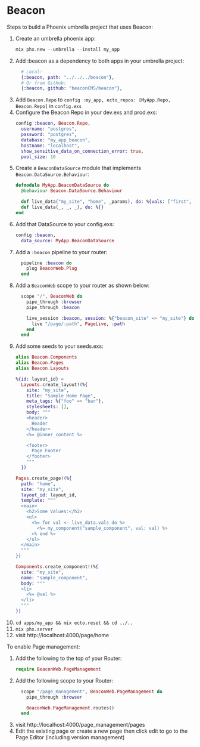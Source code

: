 # Beacon

Steps to build a Phoenix umbrella project that uses Beacon:

1. Create an umbrella phoenix app:
    ```elixir
    mix phx.new --umbrella --install my_app
    ```
1. Add :beacon as a dependency to both apps in your umbrella project:
    ```elixir
      # Local:
      {:beacon, path: "../../../beacon"},
      # Or from GitHub:
      {:beacon, github: "beaconCMS/beacon"},
    ```
1. Add `Beacon.Repo` to `config :my_app, ecto_repos: [MyApp.Repo, Beacon.Repo]` in `config.exs`
1. Configure the Beacon Repo in your dev.exs and prod.exs:
    ```elixir
    config :beacon, Beacon.Repo,
      username: "postgres",
      password: "postgres",
      database: "my_app_beacon",
      hostname: "localhost",
      show_sensitive_data_on_connection_error: true,
      pool_size: 10
    ``` 
1. Create a `BeaconDataSource` module that implements `Beacon.DataSource.Behaviour`:
    ```elixir
    defmodule MyApp.BeaconDataSource do
      @behaviour Beacon.DataSource.Behaviour

      def live_data("my_site", "home", _params), do: %{vals: ["first", "second", "third"]}
      def live_data(_, _, _), do: %{}
    end
    ```
1. Add that DataSource to your config.exs:
    ```elixir
    config :beacon,
      data_source: MyApp.BeaconDataSource
    ```
1. Add a `:beacon` pipeline to your router:
    ```elixir
      pipeline :beacon do
        plug BeaconWeb.Plug
      end
    ```
1. Add a `BeaconWeb` scope to your router as shown below:
    ```elixir
      scope "/", BeaconWeb do
        pipe_through :browser
        pipe_through :beacon

        live_session :beacon, session: %{"beacon_site" => "my_site"} do
          live "/page/:path", PageLive, :path
        end
      end
    ```
1. Add some seeds to your seeds.exs:
    ```elixir
    alias Beacon.Components
    alias Beacon.Pages
    alias Beacon.Layouts

    %{id: layout_id} =
      Layouts.create_layout!(%{
        site: "my_site",
        title: "Sample Home Page",
        meta_tags: %{"foo" => "bar"},
        stylesheets: [],
        body: """
        <header>
          Header
        </header>
        <%= @inner_content %>

        <footer>
          Page Footer
        </footer>
        """
      })

    Pages.create_page!(%{
      path: "home",
      site: "my_site",
      layout_id: layout_id,
      template: """
      <main>
        <h2>Some Values:</h2>
        <ul>
          <%= for val <- live_data.vals do %>
            <%= my_component("sample_component", val: val) %>
          <% end %>
        </ul>
      </main>
      """
    })

    Components.create_component!(%{
      site: "my_site",
      name: "sample_component",
      body: """
      <li>
        <%= @val %>
      </li>
      """
    })
    ```
1. `cd apps/my_app && mix ecto.reset && cd ../..`
1. `mix phx.server`
1. visit http://localhost:4000/page/home

To enable Page management:

1. Add the following to the top of your Router:
    ```elixir
    require BeaconWeb.PageManagement
    ```
1. Add the following scope to your Router:
    ```elixir
      scope "/page_management", BeaconWeb.PageManagement do
        pipe_through :browser

        BeaconWeb.PageManagement.routes()
      end
    ```
1. visit http://localhost:4000/page_management/pages
1. Edit the existing page or create a new page then click edit to go to the Page Editor (including version management)